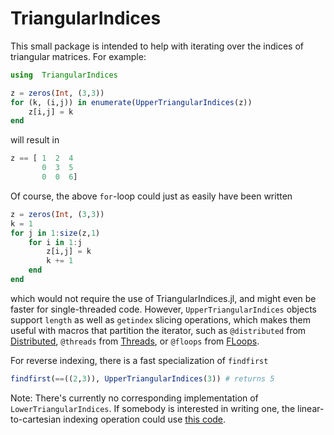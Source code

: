 # TriangularIndices

This small package is intended to help with iterating over the indices of triangular matrices. For example:

```julia
using  TriangularIndices

z = zeros(Int, (3,3))
for (k, (i,j)) in enumerate(UpperTriangularIndices(z))
    z[i,j] = k
end
```
will result in 
```julia
z == [ 1  2  4
       0  3  5
       0  0  6]
```

Of course, the above `for`-loop could just as easily have been written
```julia
z = zeros(Int, (3,3))
k = 1
for j in 1:size(z,1)
    for i in 1:j
        z[i,j] = k
        k += 1
    end
end
```
which would not require the use of TriangularIndices.jl, and might even be faster for single-threaded code. However, `UpperTriangularIndices` objects support `length` as well as `getindex` slicing operations, which makes them
useful with macros that partition the iterator, such as `@distributed` from [Distributed](https://docs.julialang.org/en/v1/manual/distributed-computing/), `@threads` from [Threads](https://docs.julialang.org/en/v1/manual/multi-threading/), or `@floops` from [FLoops](https://github.com/JuliaFolds/FLoops.jl).

For reverse indexing, there is a fast specialization of `findfirst`
```julia
findfirst(==((2,3)), UpperTriangularIndices(3)) # returns 5
```

Note: There's currently no corresponding implementation of `LowerTriangularIndices`. If somebody is interested in writing one, the linear-to-cartesian indexing operation could use [this code](https://discourse.julialang.org/t/iterating-over-elements-of-upper-triangular-matrix-but-cartesian-indices-are-needed/65498/3).
